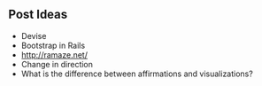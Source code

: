 ## Post Ideas

- Devise
- Bootstrap in Rails
- http://ramaze.net/
- Change in direction
- What is the difference between affirmations and visualizations?
